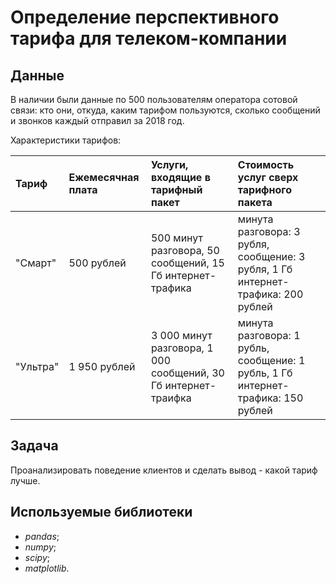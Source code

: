 # Определение перспективного тарифа для телеком-компании

## Данные

В наличии были данные по 500 пользователям оператора сотовой связи: кто они, откуда, каким тарифом пользуются, сколько сообщений и звонков каждый отправил за 2018 год. 

Характеристики тарифов:

| Тариф | Ежемесячная плата | Услуги, входящие в тарифный пакет | Стоимость услуг сверх тарифного пакета |
| :---------------------- | :---------------------- | :---------------------- | :---------------------- |
| "Смарт" | 500 рублей | 500 минут разговора, 50 сообщений, 15 Гб интернет-трафика | минута разговора: 3 рубля, сообщение: 3 рубля, 1 Гб интернет-трафика: 200 рублей |
| "Ультра" | 1 950 рублей | 3 000 минут разговора, 1 000 сообщений, 30 Гб интернет-траифка | минута разговора: 1 рубль, сообщение: 1 рубль, 1 Гб интернет-трафика: 150 рублей |

## Задача

Проанализировать поведение клиентов и сделать вывод - какой тариф лучше.

## Используемые библиотеки

* *pandas*;
* *numpy*;
* *scipy*;
* *matplotlib*.




```python

```
